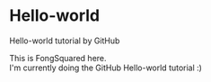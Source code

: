 # Hello-world
Hello-world tutorial by GitHub

This is FongSquared here.  
I'm currently doing the GitHub Hello-world tutorial :)
